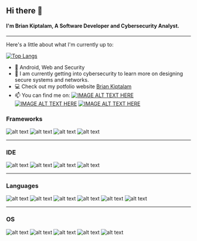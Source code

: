 ## Hi there 👋

#### I'm Brian Kiptalam, A Software Developer and Cybersecurity Analyst.
---

Here's a little about what I'm currently up to:


[![Top Langs](https://github-readme-stats.vercel.app/api/top-langs/?username=talamproxy&layout=compact)](https://github.com/anuraghazra/github-readme-stats)

- 🔭  Android, Web and Security
- 🌱 I am currently getting into cybersecurity to learn more on designing secure systems and networks.
- 💻 Check out my potfolio website [Brian Kiptalam](https://brian-kiptalam.co.ke/)
- 📫 You can find me on:  [![IMAGE ALT TEXT HERE](https://img.shields.io/badge/Gmail-D14836?style=for-the-badge&logo=gmail&logoColor=white)](mailto:brian.kiptalam.usa@gmail.com/) [![IMAGE ALT TEXT HERE](https://img.shields.io/badge/Twitter-1DA1F2?style=for-the-badge&logo=twitter&logoColor=white)](https://twitter.com/Kiptalambrian) [![IMAGE ALT TEXT HERE](https://img.shields.io/badge/LinkedIn-0077B5?style=for-the-badge&logo=linkedin&logoColor=white)](https://www.linkedin.com/in/briankiptalam/)

### Frameworks

![alt text](https://img.shields.io/badge/Bootstrap-563D7C?style=for-the-badge&logo=bootstrap&logoColor=white)
![alt text](https://img.shields.io/badge/Django-092E20?style=for-the-badge&logo=django&logoColor=green)
![alt text](https://img.shields.io/badge/jQuery-0769AD?style=for-the-badge&logo=jquery&logoColor=white)
![alt text](https://img.shields.io/badge/Streamlit-FF4B4B?style=for-the-badge&logo=Streamlit&logoColor=white)

---

### IDE

![alt text](https://img.shields.io/badge/Android_Studio-3DDC84?style=for-the-badge&logo=android-studio&logoColor=white)
![alt text](https://img.shields.io/badge/IntelliJ_IDEA-000000.svg?style=for-the-badge&logo=intellij-idea&logoColor=white)
![alt text](https://img.shields.io/badge/Visual_Studio_Code-0078D4?style=for-the-badge&logo=visual%20studio%20code&logoColor=white)
![alt text](https://img.shields.io/badge/Arduino_IDE-00979D?style=for-the-badge&logo=arduino&logoColor=white)

---
### Languages

![alt text](https://img.shields.io/badge/C%23-239120?style=for-the-badge&logo=c-sharp&logoColor=white)
![alt text](https://img.shields.io/badge/Java-ED8B00?style=for-the-badge&logo=java&logoColor=white)
![alt text](https://img.shields.io/badge/PHP-777BB4?style=for-the-badge&logo=php&logoColor=white)
![alt text](https://img.shields.io/badge/JavaScript-323330?style=for-the-badge&logo=javascript&logoColor=F7DF1E)
![alt text](https://img.shields.io/badge/C%2B%2B-00599C?style=for-the-badge&logo=c%2B%2B&logoColor=white)
![alt text](https://img.shields.io/badge/Python-FFD43B?style=for-the-badge&logo=python&logoColor=blue)

---

 ### OS
 
 
![alt text]( https://img.shields.io/badge/Kali_Linux-557C94?style=for-the-badge&logo=kali-linux&logoColor=white)
![alt text]( https://img.shields.io/badge/Linux_Mint-87CF3E?style=for-the-badge&logo=linux-mint&logoColor=white)
 ![alt text](https://img.shields.io/badge/Windows-0078D6?style=for-the-badge&logo=windows&logoColor=white)
 ![alt text](https://img.shields.io/badge/Arduino-00979D?style=for-the-badge&logo=Arduino&logoColor=white)
 ![alt text](https://img.shields.io/badge/Raspberry%20Pi-A22846?style=for-the-badge&logo=Raspberry%20Pi&logoColor=white)
